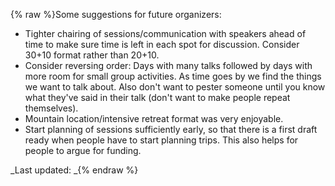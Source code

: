 {% raw %}Some suggestions for future organizers:

- Tighter chairing of sessions/communication with speakers ahead of
time to make sure time is left in each spot for discussion. Consider
30+10 format rather than 20+10.
- Consider reversing order: Days with many talks followed by days with
more room for small group activities. As time goes by we find the
things we want to talk about. Also don't want to pester someone
until you know what they've said in their talk (don't want to make
people repeat themselves).
- Mountain location/intensive retreat format was very enjoyable.
- Start planning of sessions sufficiently early, so that there is a
first draft ready when people have to start planning trips. This
also helps for people to argue for funding.

_Last updated: _{% endraw %}